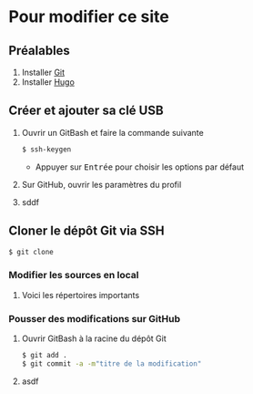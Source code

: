 # Pour modifier ce site

## Préalables

1. Installer <a href="https://git-scm.com/downloads">Git</a>
1. Installer <a href="https://gohugo.io/installation">Hugo</a>

## Créer et ajouter sa clé USB

1. Ouvrir un GitBash et faire la commande suivante

    ```bash
    $ ssh-keygen
    ```

    * Appuyer sur <kbd>Entrée</kbd> pour choisir les options par défaut

1. Sur GitHub, ouvrir les paramètres du profil

1. sddf

## Cloner le dépôt Git via SSH

```bash
$ git clone 
```

### Modifier les sources en local

1. Voici les répertoires importants


### Pousser des modifications sur GitHub

1. Ouvrir GitBash à la racine du dépôt Git

    ```bash
    $ git add .
    $ git commit -a -m"titre de la modification"
    ```

1. asdf




